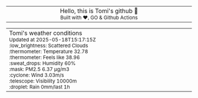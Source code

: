 
<div align="center">
<table>
<tbody>
<td align="center">
<img width="2000" height="0"><br>
Hello, this is Tomi's github 👋<br>
<sup>Built with ❤️, GO & Github Actions</sup><br>
<img width="2000" height="0">
</td>
</tbody>
</table>
</div>
<table>
<tbody>
<td align="left">
<img width="2000" height="0"><br>
Tomi's weather conditions<br>
<sup>Updated at 2025-05-18T15:17:15Z</sup><br>
<sup>:low_brightness: Scattered Clouds</sup><br>
<sup>:thermometer: Temperature 32.78 </sup><br>
<sup>:thermometer: Feels like 38.96</sup><br>
<sup>:sweat_drops: Humidity 60%</sup><br>
<sup>:mask: PM2.5 6.37 μg/m3</sup><br>
<sup>:cyclone: Wind 3.03m/s </sup><br>
<sup>:telescope: Visibility 10000m </sup><br>
<sup>:droplet: Rain 0mm/last 1h </sup><br>
<img width="2000" height="0">
</td>
<td align="left">
<img width="2000" height="0"><br>
<br>
<img width="2000" height="0">
</td>
</tbody>
</table>
</div>
    